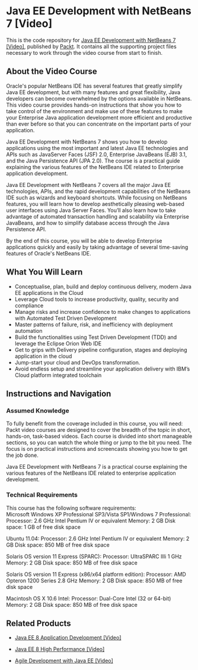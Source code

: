 


# Java EE Development with NetBeans 7 [Video]
This is the code repository for [Java EE Development with NetBeans 7 [Video]](https://www.packtpub.com/application-development/agile-development-java-ee-video?utm_source=github&utm_medium=repository&utm_campaign=9781789139372), published by [Packt](https://www.packtpub.com/?utm_source=github). It contains all the supporting project files necessary to work through the video course from start to finish.
## About the Video Course
Oracle's popular NetBeans IDE has several features that greatly simplify Java EE development, but with many features and great flexibility, Java developers can become overwhelmed by the options available in NetBeans. This video course provides hands-on instructions that show you how to take control of the environment and make use of these features to make your Enterprise Java application development more efficient and productive than ever before so that you can concentrate on the important parts of your application.

Java EE Development with NetBeans 7 shows you how to develop applications using the most important and latest Java EE technologies and APIs such as JavaServer Faces (JSF) 2.0, Enterprise JavaBeans (EJB) 3.1, and the Java Persistence API (JPA 2.0). The course is a practical guide explaining the various features of the NetBeans IDE related to Enterprise application development.

Java EE Development with NetBeans 7 covers all the major Java EE technologies, APIs, and the rapid development capabilities of the NetBeans IDE such as wizards and keyboard shortcuts.
While focusing on NetBeans features, you will learn how to develop aesthetically pleasing web-based user interfaces using Java Server Faces. You’ll also learn how to take advantage of automated transaction handling and scalability via Enterprise JavaBeans, and how to simplify database access through the Java Persistence API.

By the end of this course, you will be able to develop Enterprise applications quickly and easily by taking advantage of several time-saving features of Oracle's NetBeans IDE.

<H2>What You Will Learn</H2>
<DIV class=book-info-will-learn-text>
<UL>
<LI>Conceptualise, plan, build and deploy continuous delivery, modern Java EE applications in the Cloud 
<LI>Leverage Cloud tools to increase productivity, quality, security and compliance 
<LI>Manage risks and increase confidence to make changes to applications with Automated Test Driven Development 
<LI>Master patterns of failure, risk, and inefficiency with deployment automation 
<LI>Build the functionalities using Test Driven Development (TDD) and leverage the Eclipse Orion Web IDE 
<LI>Get to grips with Delivery pipeline configuration, stages and deploying application in the cloud 
<LI>Jump-start your cloud and DevOps transformation. 
<LI>Avoid endless setup and streamline your application delivery with IBM’s Cloud platform integrated toolchain </LI></UL></DIV>

## Instructions and Navigation
### Assumed Knowledge
To fully benefit from the coverage included in this course, you will need:<br/>
Packt video courses are designed to cover the breadth of the topic in short, hands-on, task-based videos. Each course is divided into short manageable sections, so you can watch the whole thing or jump to the bit you need. The focus is on practical instructions and screencasts showing you how to get the job done.

Java EE Development with NetBeans 7 is a practical course explaining the various features of the NetBeans IDE related to enterprise application development.
### Technical Requirements
This course has the following software requirements:<br/>
Microsoft Windows XP Professional SP3/Vista SP1/Windows 7 Professional:
Processor: 2.6 GHz Intel Pentium IV or equivalent
Memory: 2 GB
Disk space: 1 GB of free disk space

Ubuntu 11.04:
Processor: 2.6 GHz Intel Pentium IV or equivalent
Memory: 2 GB
Disk space: 850 MB of free disk space

Solaris OS version 11 Express (SPARC):
Processor: UltraSPARC IIIi 1 GHz
Memory: 2 GB
Disk space: 850 MB of free disk space

Solaris OS version 11 Express (x86/x64 platform edition):
Processor: AMD Opteron 1200 Series 2.8 GHz
Memory: 2 GB
Disk space: 850 MB of free disk space

Macintosh OS X 10.6 Intel:
Processor: Dual-Core Intel (32 or 64-bit)
Memory: 2 GB
Disk space: 850 MB of free disk space

## Related Products
* [Java EE 8 Application Development [Video]](https://www.packtpub.com/application-development/agile-development-java-ee-video?utm_source=github&utm_medium=repository&utm_campaign=9781789139372)

* [Java EE 8 High Performance [Video]](https://www.packtpub.com/application-development/agile-development-java-ee-video?utm_source=github&utm_medium=repository&utm_campaign=9781789139372)

* [Agile Development with Java EE [Video]](https://www.packtpub.com/application-development/agile-development-java-ee-video?utm_source=github&utm_medium=repository&utm_campaign=9781789139372)

